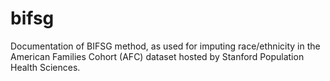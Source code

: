 # bifsg
Documentation of BIFSG method, as used for imputing race/ethnicity in the American Families Cohort (AFC) dataset hosted by Stanford Population Health Sciences.

